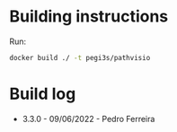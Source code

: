 # Building instructions

Run:

```bash
docker build ./ -t pegi3s/pathvisio
```

# Build log

- 3.3.0 - 09/06/2022 - Pedro Ferreira
